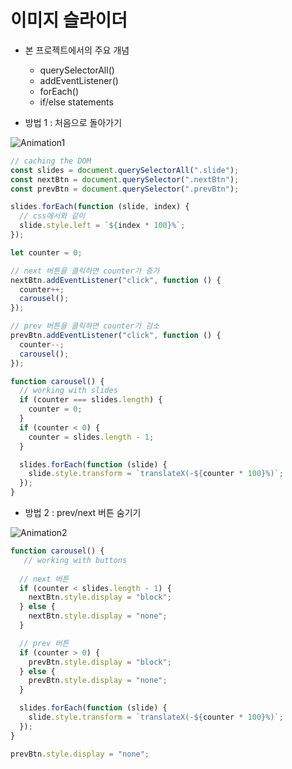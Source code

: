 # 이미지 슬라이더



- 본 프로젝트에서의 주요 개념

  - querySelectorAll()
  - addEventListener()
  - forEach()
  - if/else statements



- 방법 1 : 처음으로 돌아가기

![Animation1](README.assets/Animation1.gif)



```javascript
// caching the DOM
const slides = document.querySelectorAll(".slide");
const nextBtn = document.querySelector(".nextBtn");
const prevBtn = document.querySelector(".prevBtn");

slides.forEach(function (slide, index) {
  // css에서와 같이
  slide.style.left = `${index * 100}%`;
});

let counter = 0;

// next 버튼을 클릭하면 counter가 증가
nextBtn.addEventListener("click", function () {
  counter++;
  carousel();
});

// prev 버튼을 클릭하면 counter가 감소
prevBtn.addEventListener("click", function () {
  counter--;
  carousel();
});

function carousel() {
  // working with slides
  if (counter === slides.length) {
    counter = 0;
  }
  if (counter < 0) {
    counter = slides.length - 1;
  }

  slides.forEach(function (slide) {
    slide.style.transform = `translateX(-${counter * 100}%)`;
  });
}
```



- 방법 2 : prev/next 버튼 숨기기

![Animation2](README.assets/Animation2.gif)



```javascript
function carousel() {
   // working with buttons
    
  // next 버튼
  if (counter < slides.length - 1) {
    nextBtn.style.display = "block";
  } else {
    nextBtn.style.display = "none";
  }

  // prev 버튼
  if (counter > 0) {
    prevBtn.style.display = "block";
  } else {
    prevBtn.style.display = "none";
  }

  slides.forEach(function (slide) {
    slide.style.transform = `translateX(-${counter * 100}%)`;
  });
}

prevBtn.style.display = "none";
```

